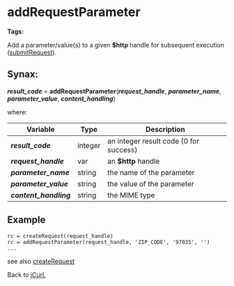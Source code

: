 # addRequestParameter

<PageHeader />

**Tags:**
<badge text='curl' vertical='middle' />
<badge text='http' vertical='middle' />

Add a parameter/value(s) to a given **$http** handle for subsequent execution ([submitRequest](../submitRequest/#heading)).

## Synax:

***result_code*** = **addRequestParameter**(***request_handle***, ***parameter_name***, ***parameter_value***, ***content_handling***)

where:

| Variable | Type | Description |
|--|--|--|
***result_code*** | integer |an integer result code (0 for success)
***request_handle*** | var | an **$http** handle
***parameter_name*** | string |the name of the parameter
***parameter_value*** | string |the value of the parameter
***content_handling*** | string |the MIME type

## Example

```
rc = createRequest(request_handle)
rc = addRequestParameter(request_handle, 'ZIP_CODE', '97035', '')
...
```

see also [createRequest](../createRequest/#heading)

Back to [jCurl.](./../README.md)
